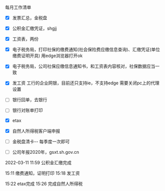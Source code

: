 每月工作清单
- [x] 发票汇总，金税盘
- [x]  公积金汇缴凭证，shgjj
- [x] 工资表，两份
- [x] 电子税务局，打印社保的缴费通知(社会保险费应缴信息查询)、汇缴凭证(单位缴费证明开具)
	用edge浏览器打开ok
- [x] 电子税务局，公司社保应缴信息通知书，和工资表内容核对，社保数据应当一致
- [x] 发工资
	工行的企业网银，目前还只支持ie，不支持edge
	需要关闭pc上的代理设置
- [ ] 银行回单，去银行
- [ ] 银行对账单打印
- [x] etax
- [x] 自然人所得税客户端申报
- [ ] 金税盘清卡-- 每季度一次即可
- [ ] 公司年报2020年，gsxt.sh.gov.cn


2022-03-11
11:59 公积金汇缴完成

15:11 缴费通知，证明打印
15:18 发工资

15:22 etax完成
15:26 完成自然人所得税